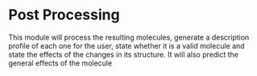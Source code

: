 # Post Processing

This module will process the resulting molecules, generate a description profile of each one for the user,
state whether it is a valid molecule and state the effects of the changes in its structure. It will also predict the general
effects of the molecule
